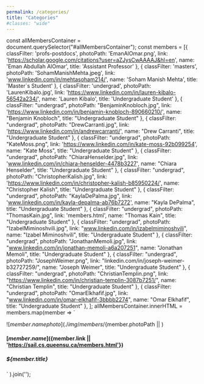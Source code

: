 ```yaml
---
permalink: /categories/
title: "Categories"
#classes: "wide"
---
```


const allMembersContainer = document.querySelector("#allMembersContainer"); const members = \[{ classFilter: 'profs-postdocs', photoPath: 'EmanAlOmar.png', link: 'https://scholar.google.com/citations?user=aZJysCwAAAAJ&hl=en', name: 'Eman Abdullah AlOmar', title: 'Assistant Professor' }, { classFilter: 'masters', photoPath: 'SohamManishMehta.jpeg', link: 'www.linkedin.com/in/mehtasoham214/', name: 'Soham Manish Mehta', title: 'Master\`s Student' }, { classFilter: 'undergrad', photoPath: 'LaurenKibalo.jpg', link: 'https://www.linkedin.com/in/lauren-kibalo-56542a234/', name: 'Lauren Kibalo', title: 'Undergraduate Student' }, { classFilter: "undergrad", photoPath: "BenjaminKnobloch.jpg", link: 'https://www.linkedin.com/in/benjamin-knobloch-890660210/', name: "Benjamin Knobloch", title: "Undergraduate Student" }, { classFilter: "undergrad", photoPath: "DrewCarranti.jpg", link: 'https://www.linkedin.com/in/andrewcarranti/', name: "Drew Carranti", title: "Undergraduate Student" }, { classFilter: "undergrad", photoPath: "KateMoss.png", link: 'https://www.linkedin.com/in/kate-moss-92b099254', name: "Kate Moss", title: "Undergraduate Student" }, { classFilter: "undergrad", photoPath: "ChiaraHenselder.jpg", link: 'www.linkedin.com/in/chiara-henselder-4478b3227', name: "Chiara Henselder", title: "Undergraduate Student" }, { classFilter: "undergrad", photoPath: "ChristopherKalish.jpg", link: 'https://www.linkedin.com/in/christopher-kalish-b85950224/', name: "Christopher Kalish", title: "Undergraduate Student" }, { classFilter: "undergrad", photoPath: "KaylaDePalma.jpg", link: 'www.linkedin.com/in/kayla-depalma-ab76b7272', name: "Kayla DePalma", title: "Undergraduate Student" }, { classFilter: "undergrad", photoPath: "ThomasKain.jpg", link: 'members.html', name: "Thomas Kain", title: "Undergraduate Student" }, { classFilter: "undergrad", photoPath: "IzabelMiminoshvili.jpg", link: "www.linkedin.com/in/izabelmiminoshvili", name: "Izabel Miminoshvili", title: "Undergraduate Student" }, { classFilter: "undergrad", photoPath: "JonathanMemoli.jpg", link: "www.linkedin.com/in/jonathan-memoli-a6a207251", name: "Jonathan Memoli", title: "Undergraduate Student" }, { classFilter: "undergrad", photoPath: "JosephWeimer.png", link: "linkedin.com/in/joseph-weimer-b32727259/", name: "Joseph Weimer", title: "Undergraduate Student" }, { classFilter: "undergrad", photoPath: "ChristianTemplin.png", link: "https://www.linkedin.com/in/christian-templin-3087b7251/", name: "Christian Templin", title: "Undergraduate Student" }, { classFilter: "undergrad", photoPath: "OmarElkhafif.jpg", link: "www.linkedin.com/in/omar-elkhafif-3bbbb2274", name: "Omar Elkhafif", title: "Undergraduate Student" }, \]; allMembersContainer.innerHTML = members.map(member => \`

![${member.name} photo](./img/members/${member.photoPath || )

#### [${member.name}](${member.link || 'https://sail.cs.queensu.ca/members.html'})

##### **${member.title}**

\` ).join('');
